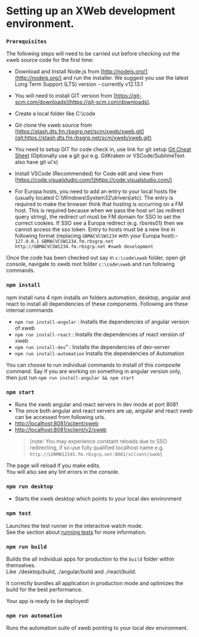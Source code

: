 # Setting up an XWeb development environment.

### `Prerequisites`

The following steps will need to be carried out before checking out the xweb source code for the first time:

- Download and Install Node.js from [http://nodejs.org/](http://nodejs.org/) and run the installer. We suggest you use the latest Long Term Support (LTS) version - currently v12.13.1

- You will need to install GIT version from [https://git-scm.com/downloads](https://git-scm.com/downloads).
- Create a local folder like C:\code
- Git clone the xweb source from [https://stash.dts.fm.rbsgrp.net/scm/xweb/xweb.git](git:https://stash.dts.fm.rbsgrp.net/scm/xweb/xweb.git)
- You need to setup GIT for code check in, use link for git setup [Git Cheat Sheet](https://confluence.dts.fm.rbsgrp.net/display/FXO/Git+Cheat+Sheet)
  (Optionally use a git gui e.g. GitKraken or VSCode/SublimeText also have git ui's)
- Install VSCode (Recommended) for Code edit and view from [https://code.visualstudio.com/](https://code.visualstudio.com/)
- For Europa hosts, you need to add an entry to your local hosts file (usually located C:\Windows\System32\drivers\etc). The entry is required to make the browser
  think that hosting is occurring on a FM host. This is required because when we pass the host url (as redirect query string), the redirect url must be FM domain for SSO to set the correct cookies. If SSO see a Europa redirect (e.g. rbsres01) then we cannot access the sso token. Entry to hosts must be a new line in following format (replacing `GBMACVCSW1234` with your Europa host):-
  `127.0.0.1 GBMACVCSW1234.fm.rbsgrp.net http://GBMACVCSW1234.fm.rbsgrp.net #xweb development`

Once the code has been checked out say in `c:\code\xweb` folder, open git console, navigate to xweb root folder `c:\code\xweb` and run following commands.

### `npm install`

npm install runs 4 npm installs on folders automation, desktop, angular and react to install all dependencies of these components. Following are these internal commands

- `npm run install-angular` : Installs the dependencies of angular version of xweb
- `npm run install-react` : Installs the dependencies of react version of xweb
- `npm run install-dev`" : Installs the dependencies of dev-server
- `npm run install-automation` Installs the dependencies of Automation

You can choose to run individual commands to install of this composite command. Say if you are working on something in angular version only, then just run `npm run install-angular && npm start`

### `npm start`

- Runs the xweb angular and react servers in dev mode at port 8081<br>
- The once both angular and react servers are up, angular and react xweb can be accessed from following urls.
- [http://localhost:8081/xclient/xweb](http://localhost:8081/xclient/xweb)
- [http://localhost:8081/xclient/v2/xweb](http://localhost:8081/xclient/xweb)
  > (note: You may experience constant reloads due to SSO redirecting, if so use fully qualified localhost name e.g. `http://LONMW12345.fm.rbsgrp.net:8081/xclient/xweb`)

The page will reload if you make edits.<br>
You will also see any lint errors in the console.

### `npm run desktop`

- Starts the xweb desktop which points to your local dev environment

### `npm test`

Launches the test runner in the interactive watch mode.<br>
See the section about [running tests](https://facebook.github.io/create-react-app/docs/running-tests) for more information.

### `npm run build`

Builds the all individual apps for production to the `build` folder within themselves.<br>
Like ./desktop/build, ./angular/build and ./react/build.<br>

It correctly bundles all application in production mode and optimizes the build for the best performance.

Your app is ready to be deployed!

### `npm run automation`

Runs the automation suite of xweb pointing to your local dev environment.
